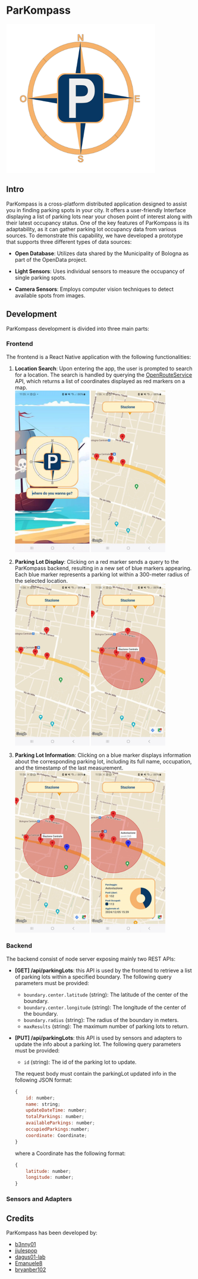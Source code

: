# ParKompass

<img src="_readmeImgs_/logo.png" width="400px" height="400px"/>

## Intro

ParKompass is a cross-platform distributed application designed to assist you in finding parking spots in your city. It offers a user-friendly Interface displaying a list of parking lots near your chosen point of interest along with their latest occupancy status. One of the key features of ParKompass is its adaptability, as it can gather parking lot occupancy data from various sources. To demonstrate this capability, we have developed a prototype that supports three different types of data sources:

- **Open Database**: Utilizes data shared by the Municipality of Bologna as part of the OpenData project.

- **Light Sensors**: Uses individual sensors to measure the occupancy of single parking spots.

- **Camera Sensors**: Employs computer vision techniques to detect available spots from images.

## Development

ParKompass development is divided into three main parts:

### Frontend

The frontend is a React Native application with the following functionalities:

1. **Location Search**: Upon entering the app, the user is prompted to search for a location. The search is handled by querying the [OpenRouteService](https://openrouteservice.org/) API, which returns a list of coordinates displayed as red markers on a map.
   <br/>
   <img src="_readmeImgs_/screen1.jpeg" width="200px"> <img src="_readmeImgs_/screen2.jpeg" width="200px">

2. **Parking Lot Display**: Clicking on a red marker sends a query to the ParKompass backend, resulting in a new set of blue markers appearing. Each blue marker represents a parking lot within a 300-meter radius of the selected location.
   <br/>
   <img src="_readmeImgs_/screen2.jpeg" width="200px"> <img src="_readmeImgs_/screen3.jpeg" width="200px">

3. **Parking Lot Information**: Clicking on a blue marker displays information about the corresponding parking lot, including its full name, occupation, and the timestamp of the last measurement.
   <br/>
   <img src="_readmeImgs_/screen3.jpeg" width="200px"> <img src="_readmeImgs_/screen4.jpeg" width="200px">

### Backend

The backend consist of node server exposing mainly two REST APIs:

* **[GET] /api/parkingLots**: this API is used by the frontend to retrieve a list of parking lots within a specified boundary. The following query parameters must be provided:
    * `boundary.center.latitude` (string): The latitude of the center of the boundary.
    * `boundary.center.longitude` (string): The longitude of the center of the boundary.
    * `boundary.radius` (string): The radius of the boundary in meters.
    * `maxResults` (string): The maximum number of parking lots to return.

* **[PUT] /api/parkingLots**: this API is used by sensors and adapters to update the info about a parking lot. The following query parameters must be provided:
    * `id` (string): The id of the parking lot to update.

    The request body must contain the parkingLot updated info in the following JSON format:
    ```js
    {
        id: number;
        name: string;
        updateDateTime: number;
        totalParkings: number;
        availableParkings: number;
        occupiedParkings:number;
        coordinate: Coordinate;
    }
    ```
    where a Coordinate has the following format:
    ```js
    {
        latitude: number;
        longitude: number;
    }
    ```


### Sensors and Adapters


## Credits
ParKompass has been developed by:

* [b3nny01](https://github.com/b3nny01)
* [jjulespop](https://github.com/jjulespop)
* [dagus01-lab](https://github.com/dagus01-lab)
* [Emanuele8](https://github.com/Emanuele8)
* [bryanber102](https://github.com/bryanber102)
